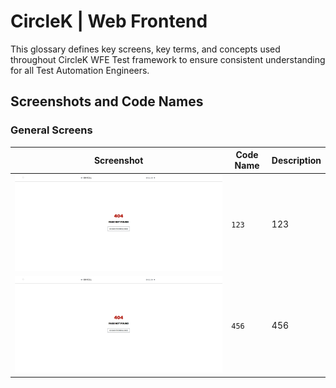 # CircleK | Web Frontend

This glossary defines key screens, key terms, and concepts used throughout CircleK WFE Test
framework to ensure consistent understanding for all Test Automation Engineers.

## Screenshots and Code Names

### General Screens

| Screenshot                                                                                                                                                                                                                               | Code Name | Description |
|------------------------------------------------------------------------------------------------------------------------------------------------------------------------------------------------------------------------------------------|-----------|-------------|
| ![404-not-found-service-mastercard.jpg](images/404-not-found-service-mastercard.jpg)                                                                                                                                                     | `123`     | 123         |
| <a href="https://github.com/kamil-nowocin/test/blob/main/docs/images/404-not-found-service-mastercard.jpg"><img src="https://github.com/kamil-nowocin/test/blob/main/docs/images/404-not-found-service-mastercard.jpg" width="700"/></a> | `456`     | 456         |